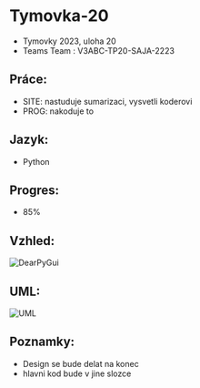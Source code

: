 # Tymovka-20

* Tymovky 2023, uloha 20
* Teams Team : V3ABC-TP20-SAJA-2223

## Práce:
* SITE: nastuduje sumarizaci, vysvetli koderovi
* PROG: nakoduje to

## Jazyk:
* Python

## Progres:
* 85%

## Vzhled:
![DearPyGui](https://github.com/skrilexxx/Tymovka-20/blob/main/navrh.PNG)


## UML:
![UML](https://github.com/skrilexxx/Tymovka-20/blob/main/uml.png)

## Poznamky:
* Design se bude delat na konec
* hlavni kod bude v jine slozce
